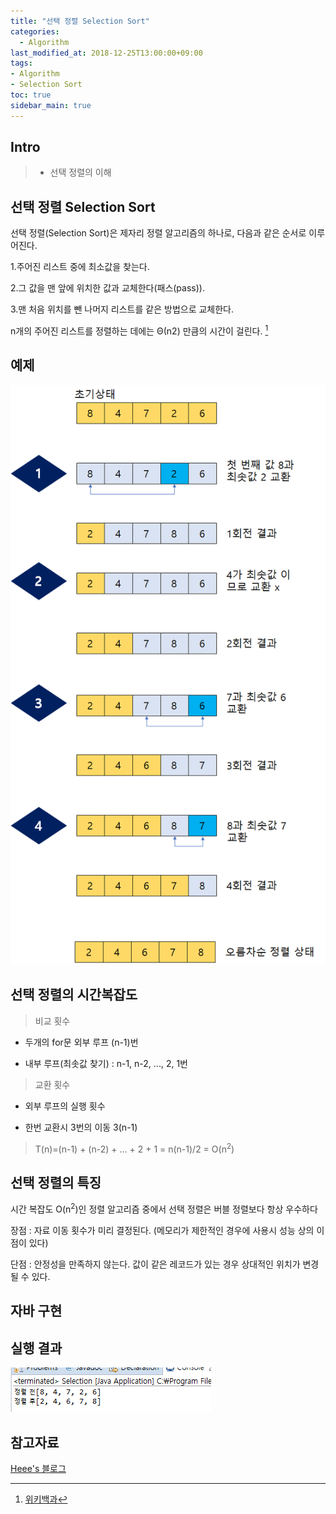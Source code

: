 ```yaml
---
title: "선택 정렬 Selection Sort"
categories: 
  - Algorithm
last_modified_at: 2018-12-25T13:00:00+09:00
tags:
- Algorithm
- Selection Sort
toc: true
sidebar_main: true
---
```


## Intro

> - 선택 정렬의 이해



## 선택 정렬 Selection Sort

선택 정렬(Selection Sort)은 제자리 정렬 알고리즘의 하나로, 다음과 같은 순서로 이루어진다.


1.주어진 리스트 중에 최소값을 찾는다.

2.그 값을 맨 앞에 위치한 값과 교체한다(패스(pass)).

3.맨 처음 위치를 뺀 나머지 리스트를 같은 방법으로 교체한다.

n개의 주어진 리스트를 정렬하는 데에는 Θ(n2) 만큼의 시간이 걸린다. [^1]

[^1]:[위키백과](https://ko.wikipedia.org/wiki/%EC%84%A0%ED%83%9D_%EC%A0%95%EB%A0%AC)


## 예제 

![1](https://github.com/lesslate/lesslate.github.io/blob/master/assets/img/Algorithm/SELECTION/1.png?raw=true)




## 선택 정렬의 시간복잡도

>비교 횟수

* 두개의 for문 외부 루프 (n-1)번

* 내부 루프(최솟값 찾기) : n-1, n-2, ..., 2, 1번

>교환 횟수

* 외부 루프의 실행 횟수

* 한번 교환시 3번의 이동 3(n-1)


> T(n)=(n-1) + (n-2) + ... + 2 + 1 = n(n-1)/2 = O(n<sup>2</sup>)

## 선택 정렬의 특징

시간 복잡도 O(n<sup>2</sup>)인 정렬 알고리즘 중에서 선택 정렬은 버블 정렬보다 항상 우수하다

장점 : 자료 이동 횟수가 미리 결정된다. (메모리가 제한적인 경우에 사용시 성능 상의 이점이 있다)

단점 : 안정성을 만족하지 않는다. 값이 같은 레코드가 있는 경우 상대적인 위치가 변경될 수 있다.

## 자바 구현

<script src="https://gist.github.com/lesslate/d6b8a25ba4633660805800d992bf1903.js"></script>

## 실행 결과

![2](https://github.com/lesslate/lesslate.github.io/blob/master/assets/img/Algorithm/SELECTION/2.png?raw=true)



## 참고자료


[Heee's 블로그](https://gmlwjd9405.github.io/2018/05/06/algorithm-selection-sort.html)

